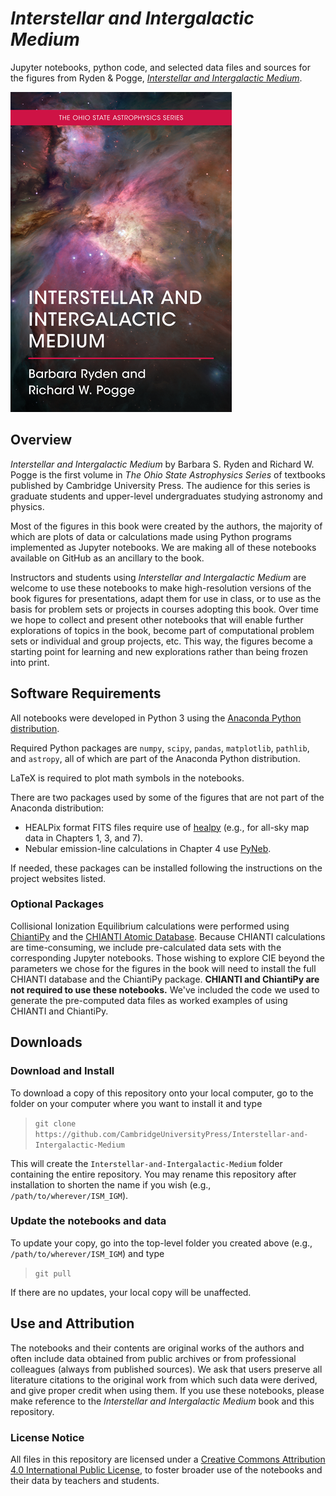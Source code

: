 # *Interstellar and Intergalactic Medium*

Jupyter notebooks, python code, and selected data files and sources for the figures from Ryden &amp; Pogge, 
[*Interstellar and Intergalactic Medium*](https://www.cambridge.org/highereducation/books/interstellar-and-intergalactic-medium/A647BECF975E19E86F7F88F7BB103AA7).

[!["ISM/IGM Cover"](Misc/ISMIGM_Cover_512.png?raw=true "Interstellar and Intergalactic Medium")](https://www.cambridge.org/highereducation/books/interstellar-and-intergalactic-medium/A647BECF975E19E86F7F88F7BB103AA7)

## Overview
*Interstellar and Intergalactic Medium* by Barbara S. Ryden and Richard W. Pogge is the first volume in *The Ohio State Astrophysics Series* of 
textbooks published by Cambridge University Press.  The audience for this series is graduate students and upper-level undergraduates studying astronomy and physics.

Most of the figures in this book were created by the authors, the majority of which are plots of data or calculations made using
Python programs implemented as Jupyter notebooks. We are making all of these notebooks available on GitHub as an ancillary 
to the book.

Instructors and students using *Interstellar and Intergalactic Medium* are welcome to use these notebooks to make high-resolution versions
of the book figures for presentations, adapt them for use in class, or to use as the basis for problem sets or projects in courses adopting this
book.  Over time we hope to collect and present other notebooks that will enable further explorations of topics in the book, become
part of computational problem sets or individual and group projects, etc. This way, the figures become a starting point for learning
and new explorations rather than being frozen into print.

## Software Requirements

All notebooks were developed in Python 3 using the [Anaconda Python distribution](https://www.anaconda.com). 

Required Python packages are `numpy`, `scipy`, `pandas`, `matplotlib`, `pathlib`, and `astropy`, all of which are part of the Anaconda Python distribution.

LaTeX is required to plot math symbols in the notebooks.

There are two packages used by some of the figures that are not part of the Anaconda distribution:

 * HEALPix format FITS files require use of [healpy](https://github.com/healpy/healpy) (e.g., for all-sky map data in Chapters 1, 3, and 7).
 * Nebular emission-line calculations in Chapter 4 use [PyNeb](https://github.com/Morisset/PyNeb_devel).
 
If needed, these packages can be installed following the instructions on the project websites listed.

### Optional Packages

Collisional Ionization Equilibrium calculations were performed using [ChiantiPy](https://github.com/chianti-atomic/ChiantiPy/) and the 
[CHIANTI Atomic Database](https://www.chiantidatabase.org/).  Because CHIANTI calculations are time-consuming, we include pre-calculated data sets
with the corresponding Jupyter notebooks. Those wishing to explore CIE beyond the parameters we chose for the figures in the book will need to install the 
full CHIANTI database and the ChiantiPy package. **CHIANTI and ChiantiPy are not required to use these notebooks.**  We've included the code we used
to generate the pre-computed data files as worked examples of using CHIANTI and ChiantiPy.

## Downloads

### Download and Install

To download a copy of this repository onto your local computer, go to the folder on your computer where you want to install it and type

> `git clone https://github.com/CambridgeUniversityPress/Interstellar-and-Intergalactic-Medium`

This will create the `Interstellar-and-Intergalactic-Medium` folder containing the entire repository.  You may rename this repository after
installation to shorten the name if you wish (e.g., `/path/to/wherever/ISM_IGM`).

### Update the notebooks and data

To update your copy, go into the top-level folder you created above (e.g., `/path/to/wherever/ISM_IGM`) and type

> `git pull`

If there are no updates, your local copy will be unaffected.

## Use and Attribution

The notebooks and their contents are original works of the authors and often include data obtained from public archives or from 
professional colleagues (always from published sources).  We ask that users preserve all literature citations to the original work
from which such data were derived, and give proper credit when using them. If you use these notebooks, please make
reference to the *Interstellar and Intergalactic Medium* book and this repository.

### License Notice

All files in this repository are licensed under a [Creative Commons Attribution 4.0 International Public License](https://creativecommons.org/licenses/by/4.0/), to 
foster broader use of the notebooks and their data by teachers and students.

